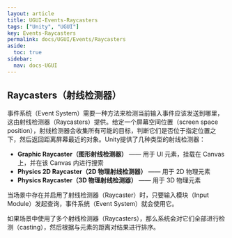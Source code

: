 ```yaml
---
layout: article
title: UGUI-Events-Raycasters
tags: ["Unity", "UGUI"]
key: Events-Raycasters
permalink: docs/UGUI/Events/Raycasters
aside:
  toc: true
sidebar:
  nav: docs-UGUI
---
```

## Raycasters（射线检测器）

事件系统（Event System）需要一种方法来检测当前输入事件应该发送到哪里，这由射线检测器（Raycasters）提供。给定一个屏幕空间位置（screen space position），射线检测器会收集所有可能的目标，判断它们是否位于指定位置之下，然后返回距离屏幕最近的对象。Unity提供了几种类型的射线检测器：

* **Graphic Raycaster（图形射线检测器）** —— 用于 UI 元素，挂载在 Canvas 上，并在该 Canvas 内进行搜索
* **Physics 2D Raycaster（2D 物理射线检测器）** —— 用于 2D 物理元素
* **Physics Raycaster（3D 物理射线检测器）** —— 用于 3D 物理元素

当场景中存在并启用了射线检测器（Raycaster）时，只要输入模块（Input Module）发起查询，事件系统（Event System）就会使用它。

如果场景中使用了多个射线检测器（Raycasters），那么系统会对它们全部进行检测（casting），然后根据与元素的距离对结果进行排序。

